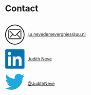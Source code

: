 # Contact

<style>
.colimage{
  float: left;
  width: 64px;
  height: 64px;
}
.colempty{
  float: left;
  width: 10px;
  height: 64px;
}
.collink{
  float: left;
  height: 64px;
  line-height: 64px;
}
.row:after{
  content: "";
  display: table;
  clear: both;
}
</style>

<br>

<div class="row">
<div class="colimage">
  <img src="img/email.png" width="64" />
</div>
<div class="colempty">
</div>
<div class="collink">
  <a href="mailto:j.a.nevedemevergnies@uu.nl">j.a.nevedemevergnies@uu.nl</a>
</div>
</div>

<br>

<div class="row">
<div class="colimage">
  <img src="img/linkedin.png" width="64" />
</div>
<div class="colempty">
</div>
<div class="collink">
  <a href="https://www.linkedin.com/in/judith-neve/">Judith Neve</a>
</div>
</div>

<br>

<div class="row">
<div class="colimage">
  <img src="img/twitter.png" width="64" />
</div>
<div class="colempty">
</div>
<div class="collink">
  <a href="https://twitter.com/JudithNeve">@JudithNeve</a>
</div>
</div>
